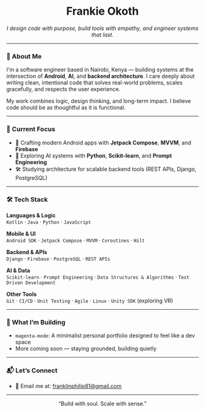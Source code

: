 <h1 align="center">Frankie Okoth</h1>
<p align="center"><i>I design code with purpose, build tools with empathy, and engineer systems that last.</i></p>

---

### 🧠 About Me

I'm a software engineer based in Nairobi, Kenya — building systems at the intersection of **Android**, **AI**, and **backend architecture**. I care deeply about writing clean, intentional code that solves real-world problems, scales gracefully, and respects the user experience.

My work combines logic, design thinking, and long-term impact. I believe code should be as thoughtful as it is functional.

---

### 🚀 Current Focus

- 📱 Crafting modern Android apps with **Jetpack Compose**, **MVVM**, and **Firebase**
- 🧠 Exploring AI systems with **Python**, **Scikit-learn**, and **Prompt Engineering**
- 🛠️ Studying architecture for scalable backend tools (REST APIs, Django, PostgreSQL)

---

### 🛠️ Tech Stack

**Languages & Logic**  
`Kotlin` · `Java` · `Python` · `JavaScript` 

**Mobile & UI**  
`Android SDK` · `Jetpack Compose` · `MVVM` · `Coroutines` · `Hilt`

**Backend & APIs**  
`Django` · `Firebase` · `PostgreSQL` · `REST APIs`

**AI & Data**  
`Scikit-learn` · `Prompt Engineering` · `Data Structures & Algorithms` · `Test Driven Development`

**Other Tools**  
`Git` · `CI/CD` · `Unit Testing` · `Agile` · `Linux` · `Unity SDK` (exploring VR)

---

### 🧩 What I’m Building

- `magenta-mode`: A minimalist personal portfolio designed to feel like a dev space  
- More coming soon — staying grounded, building quietly

---

### 📬 Let’s Connect

- 📧 Email me at: [franklinphilip81@gmail.com](mailto:franklinphilip81@gmail.com)

---

<p align="center">“Build with soul. Scale with sense.”</p>

